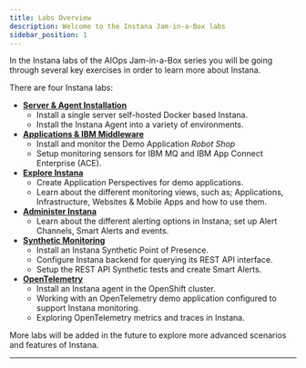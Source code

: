 ```yaml
---
title: Labs Overview
description: Welcome to the Instana Jam-in-a-Box labs
sidebar_position: 1
---
```


In the Instana labs of the AIOps Jam-in-a-Box series you will be going through
several key exercises in order to learn more about Instana.

There are four Instana labs:

- [**Server & Agent Installation**](../server-and-agent-install-lab/1-introduction/index.mdx)
  - Install a single server self-hosted Docker based Instana.
  - Install the Instana Agent into a variety of environments.
- [**Applications & IBM Middleware**](../applications-and-ibm-middleware/1-introduction/index.mdx)
  - Install and monitor the Demo Application _Robot Shop_
  - Setup monitoring sensors for IBM MQ and IBM App Connect Enterprise (ACE).
- [**Explore Instana**](../explore-instana//1-introduction/index.mdx)
  - Create Application Perspectives for demo applications.
  - Learn about the different monitoring views, such as; Applications,
    Infrastructure, Websites & Mobile Apps and how to use them.
- [**Administer Instana**](../administer-instana/1-introduction/index.mdx)
  - Learn about the different alerting options in Instana; set up Alert
    Channels, Smart Alerts and events.
- [**Synthetic Monitoring**](../synthetic-pop/1-introduction/index.mdx)
  - Install an Instana Synthetic Point of Presence.
  - Configure Instana backend for querying its REST API interface.
  - Setup the REST API Synthetic tests and create Smart Alerts.
- [**OpenTelemetry**](../opentelemetry/1-introduction/index.mdx)
  - Install an Instana agent in the OpenShift cluster.
  - Working with an OpenTelemetry demo application configured to support Instana
    monitoring.
  - Exploring OpenTelemetry metrics and traces in Instana.

More labs will be added in the future to explore more advanced scenarios and
features of Instana.

---
